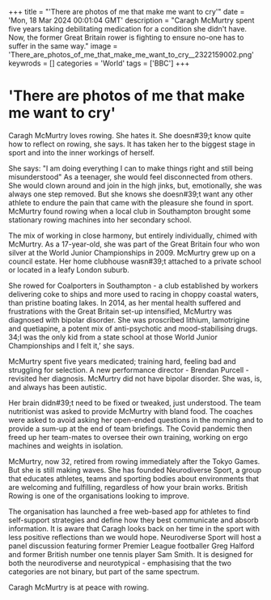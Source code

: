 +++
title = "'There are photos of me that make me want to cry'"
date = 'Mon, 18 Mar 2024 00:01:04 GMT'
description = "Caragh McMurtry spent five years taking debilitating medication for a condition she didn't have. Now, the former Great Britain rower is fighting to ensure no-one has to suffer in the same way."
image = 'There_are_photos_of_me_that_make_me_want_to_cry__2322159002.png'
keywrods =  []
categories = 'World'
tags = ['BBC']
+++

# 'There are photos of me that make me want to cry'

Caragh McMurtry loves rowing.
She hates it.
She doesn<bb>#39;t know quite how to reflect on rowing, she says.
It has taken her to the biggest stage in sport and into the inner workings of herself.

She says: "I am doing everything I can to make things right and still being misunderstood" As a teenager, she would feel disconnected from others.
She would clown around and join in the high jinks, but, emotionally, she was always one step removed.
But she knows she doesn<bb>#39;t want any other athlete to endure the pain that came with the pleasure she found in sport.
McMurtry found rowing when a local club in Southampton brought some stationary rowing machines into her secondary school.

The mix of working in close harmony, but entirely individually, chimed with McMurtry.
As a 17-year-old, she was part of the Great Britain four who won silver at the World Junior Championships in 2009.
McMurtry grew up on a council estate.
Her home clubhouse wasn<bb>#39;t attached to a private school or located in a leafy London suburb.

She rowed for Coalporters in Southampton - a club established by workers delivering coke to ships and more used to racing in choppy coastal waters, than pristine boating lakes.
In 2014, as her mental health suffered and frustrations with the Great Britain set-up intensified, McMurtry was diagnosed with bipolar disorder.
She was proscribed lithium, lamotrigine and quetiapine, a potent mix of anti-psychotic and mood-stabilising drugs.
34;I was the only kid from a state school at those World Junior Championships and I felt it,’ she says.

McMurtry spent five years medicated; training hard, feeling bad and struggling for selection.
A new performance director - Brendan Purcell - revisited her diagnosis.
McMurtry did not have bipolar disorder.
She was, is, and always has been autistic.

Her brain didn<bb>#39;t need to be fixed or tweaked, just understood.
The team nutritionist was asked to provide McMurtry with bland food.
The coaches were asked to avoid asking her open-ended questions in the morning and to provide a sum-up at the end of team briefings.
The Covid pandemic then freed up her team-mates to oversee their own training, working on ergo machines and weights in isolation.

McMurtry, now 32, retired from rowing immediately after the Tokyo Games.
But she is still making waves.
She has founded Neurodiverse Sport, a group that educates athletes, teams and sporting bodies about environments that are welcoming and fulfilling, regardless of how your brain works.
British Rowing is one of the organisations looking to improve.

The organisation has launched a free web-based app for athletes to find self-support strategies and define how they best communicate and absorb information.
It is aware that Caragh looks back on her time in the sport with less positive reflections than we would hope.
Neurodiverse Sport will host a panel discussion featuring former Premier League footballer Greg Halford and former British number one tennis player Sam Smith.
It is designed for both the neurodiverse and neurotypical - emphasising that the two categories are not binary, but part of the same spectrum.

Caragh McMurtry is at peace with rowing.


